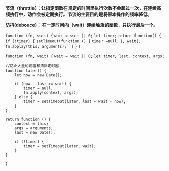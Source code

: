 **节流（throttle）：让指定函数在规定的时间里执行次数不会超过一次，在连续高频执行中，动作会被定期执行。节流的主要目的是将原本操作的频率降低。**

**防抖(debouce)： 在一定时间内（wait）连续触发的函数，只执行最后一个。**

`function (fn, wait) {`
	`wait = wait || 0;`
	`let timer;`
	`return function() {`
		`if (!timer) {`
			`setTimeout(function () {`
				`timer =null;`
			`}, wait);`
			`fn.applay(this, arguments);``}`
	`}`
`}`

`function (fn, wait) {`
	`wait = wait || 0;`
	`let timer, last, context, args;`

	//防止大量的设置和清除定时器
	function later() {
		let now = new Date();
	
		if (now - last >= wait) {
			timer = null;
			fn.apply(context, args);
		} else {
			timer = setTimeout(later, last + wait - now);
		}
	}
	
	return function () {
		context = this;
		args = arguments;
		last = new Date();
	
		if (!timer) {
			timer = setTimeout(later, wait);
		}
	}
`}`

